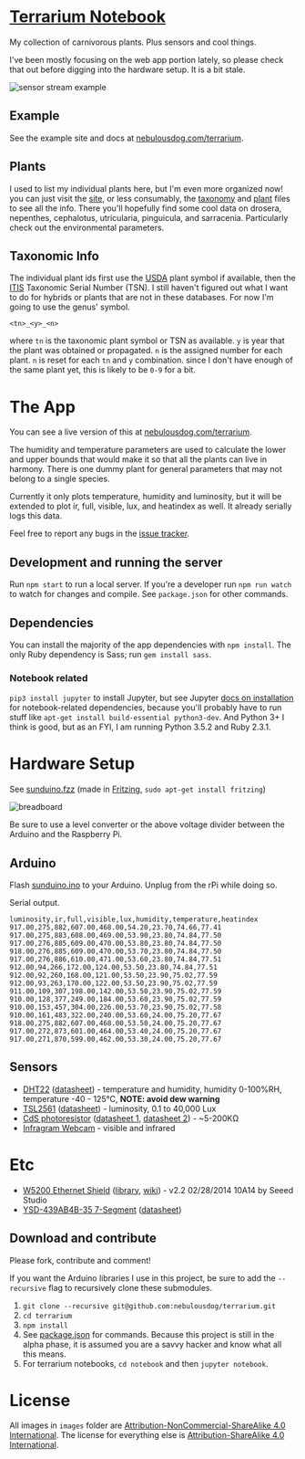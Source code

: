 # [Terrarium Notebook](https://github.com/nebulousdog/terrarium)
My collection of carnivorous plants. Plus sensors and cool things.

I've been mostly focusing on the web app portion lately, so please check that out before digging into the hardware setup. It is a bit stale.

![sensor stream example](https://i.imgur.com/g2Lftvs.png)

## Example

See the example site and docs at [nebulousdog.com/terrarium](https://nebulousdog.com/terrarium).

## Plants

I used to list my individual plants here, but I'm even more organized now! you can just visit the [site](https://nebulousdog.com/terrarium), or less consumably, the [taxonomy](https://github.com/nebulousdog/terrarium/blob/master/javascripts/taxonomy.js) and [plant](https://github.com/nebulousdog/terrarium/blob/master/javascripts/plants.json) files to see all the info. There you'll hopefully find some cool data on drosera, nepenthes, cephalotus, utricularia, pinguicula, and sarracenia. Particularly check out the environmental parameters.

## Taxonomic Info
The individual plant ids first use the [USDA](http://plants.usda.gov/adv_search.html) plant symbol if available, then the [ITIS](http://www.itis.gov/advanced_search.html) Taxonomic Serial Number (TSN). I still haven't figured out what I want to do for hybrids or plants that are not in these databases. For now I'm going to use the genus' symbol.

```
<tn>_<y>_<n>
```

where `tn` is the taxonomic plant symbol or TSN as available. `y` is year that the plant was obtained or propagated. `n` is the assigned number for each plant. `n` is reset for each `tn` and `y` combination. since I don't have enough of the same plant yet, this is likely to be `0-9` for a bit.

# The App
You can see a live version of this at [nebulousdog.com/terrarium](https://nebulousdog.com/terrarium).

The humidity and temperature parameters are used to calculate the lower and upper bounds that would make it so that all the plants can live in harmony. There is one dummy plant for general parameters that may not belong to a single species.

Currently it only plots temperature, humidity and luminosity, but it will be extended to plot ir, full, visible, lux, and heatindex as well. It already serially logs this data.

Feel free to report any bugs in the [issue tracker](https://github.com/nebulousdog/terrarium/issues).

## Development and running the server
Run `npm start` to run a local server. If you're a developer run `npm run watch` to watch for changes and compile. See `package.json` for other commands.

## Dependencies
You can install the majority of the app dependencies with `npm install`. The only Ruby dependency is Sass; run `gem install sass`.

### Notebook related
`pip3 install jupyter` to install Jupyter, but see Jupyter [docs on installation](https://jupyter.readthedocs.org/en/latest/install.html) for notebook-related dependencies, because you'll probably have to run stuff like `apt-get install build-essential python3-dev`. And Python 3+ I think is good, but as an FYI, I am running Python 3.5.2 and Ruby 2.3.1.

# Hardware Setup
See [sunduino.fzz](https://github.com/nebulousdog/terrarium/blob/master/sunduino.fzz) (made in [Fritzing](http://fritzing.org), `sudo apt-get install fritzing`)

![breadboard](https://github.com/nebulousdog/terrarium/blob/master/images/sunduino_breadboard.png "Sunduino connections")

Be sure to use a level converter or the above voltage divider between the Arduino and the Raspberry Pi.

## Arduino
Flash [sunduino.ino](https://github.com/nebulousdog/terrarium/blob/master/sunduino/sunduino.ino) to your Arduino. Unplug from the rPi while doing so.

Serial output.

```
luminosity,ir,full,visible,lux,humidity,temperature,heatindex
917.00,275,882,607.00,468.00,54.20,23.70,74.66,77.41
917.00,275,883,608.00,469.00,53.90,23.80,74.84,77.50
917.00,276,885,609.00,470.00,53.80,23.80,74.84,77.50
918.00,276,885,609.00,470.00,53.70,23.80,74.84,77.50
917.00,276,886,610.00,471.00,53.60,23.80,74.84,77.51
912.00,94,266,172.00,124.00,53.50,23.80,74.84,77.51
912.00,92,260,168.00,121.00,53.50,23.90,75.02,77.59
912.00,93,263,170.00,122.00,53.50,23.90,75.02,77.59
911.00,109,307,198.00,142.00,53.50,23.90,75.02,77.59
910.00,128,377,249.00,184.00,53.60,23.90,75.02,77.59
910.00,153,457,304.00,226.00,53.70,23.90,75.02,77.58
910.00,161,483,322.00,240.00,53.60,24.00,75.20,77.67
918.00,275,882,607.00,468.00,53.50,24.00,75.20,77.67
917.00,272,873,601.00,464.00,53.40,24.00,75.20,77.67
917.00,271,870,599.00,462.00,53.30,24.00,75.20,77.67
```

## Sensors
* [DHT22](http://www.adafruit.com/products/385) ([datasheet](https://www.adafruit.com/datasheets/DHT22.pdf)) - temperature and humidity, humidity 0-100%RH, temperature -40 - 125°C, **NOTE: avoid dew warning**
* [TSL2561](https://www.adafruit.com/products/439) ([datasheet](https://www.adafruit.com/datasheets/TSL256x.pdf)) - luminosity, 0.1 to 40,000 Lux
* [CdS photoresistor](https://www.adafruit.com/products/161) ([datasheet 1](https://learn.adafruit.com/system/assets/assets/000/010/127/original/PDV-P8001.pdf), [datasheet 2](https://learn.adafruit.com/system/assets/assets/000/010/128/original/DTS_A9950_A7060_B9060.pdf)) - ~5-200KΩ
* [Infragram Webcam](https://www.adafruit.com/products/1722) - visible and infrared

# Etc
* [W5200 Ethernet Shield](http://www.seeedstudio.com/depot/W5200-Ethernet-Shield-p-1577.html) ([library](https://github.com/Seeed-Studio/Ethernet_Shield_W5200), [wiki](http://www.seeedstudio.com/wiki/Ethernet_Shield_V2.4)) - v2.2 02/28/2014 10A14 by Seeed Studio
* [YSD-439AB4B-35 7-Segment](https://www.sparkfun.com/products/9481) ([datasheet](http://www.sparkfun.com/datasheets/Components/LED/7-Segment/YSD-439AB4B-35.pdf))

## Download and contribute
Please fork, contribute and comment!

If you want the Arduino libraries I use in this project, be sure to add the `--recursive` flag to recursively clone these submodules.

1. `git clone --recursive git@github.com:nebulousdog/terrarium.git`
2. `cd terrarium`
3. `npm install`
4. See [package.json](https://github.com/nebulousdog/terrarium/blob/master/package.json#L16-L24) for commands. Because this project is still in the alpha phase, it is assumed you are a savvy hacker and know what all this means.
5. For terrarium notebooks, `cd notebook` and then `jupyter notebook`.

# License
All images in `images` folder are [Attribution-NonCommercial-ShareAlike 4.0 International](https://creativecommons.org/licenses/by-nc-sa/4.0/). The license for everything else is [Attribution-ShareAlike 4.0 International](https://creativecommons.org/licenses/by-sa/4.0/).
